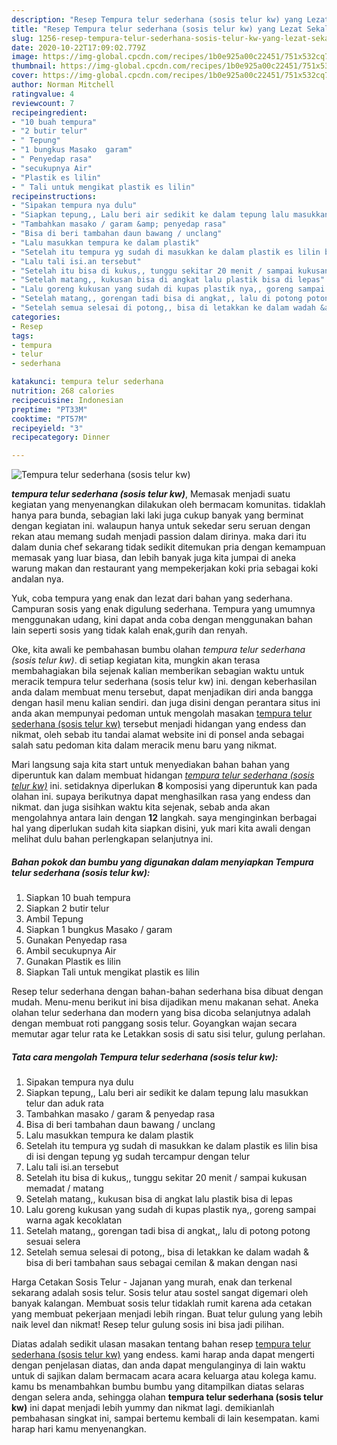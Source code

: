 ```yaml
---
description: "Resep Tempura telur sederhana (sosis telur kw) yang Lezat Sekali"
title: "Resep Tempura telur sederhana (sosis telur kw) yang Lezat Sekali"
slug: 1256-resep-tempura-telur-sederhana-sosis-telur-kw-yang-lezat-sekali
date: 2020-10-22T17:09:02.779Z
image: https://img-global.cpcdn.com/recipes/1b0e925a00c22451/751x532cq70/tempura-telur-sederhana-sosis-telur-kw-foto-resep-utama.jpg
thumbnail: https://img-global.cpcdn.com/recipes/1b0e925a00c22451/751x532cq70/tempura-telur-sederhana-sosis-telur-kw-foto-resep-utama.jpg
cover: https://img-global.cpcdn.com/recipes/1b0e925a00c22451/751x532cq70/tempura-telur-sederhana-sosis-telur-kw-foto-resep-utama.jpg
author: Norman Mitchell
ratingvalue: 4
reviewcount: 7
recipeingredient:
- "10 buah tempura"
- "2 butir telur"
- " Tepung"
- "1 bungkus Masako  garam"
- " Penyedap rasa"
- "secukupnya Air"
- "Plastik es lilin"
- " Tali untuk mengikat plastik es lilin"
recipeinstructions:
- "Sipakan tempura nya dulu"
- "Siapkan tepung,, Lalu beri air sedikit ke dalam tepung lalu masukkan telur dan aduk rata"
- "Tambahkan masako / garam &amp; penyedap rasa"
- "Bisa di beri tambahan daun bawang / unclang"
- "Lalu masukkan tempura ke dalam plastik"
- "Setelah itu tempura yg sudah di masukkan ke dalam plastik es lilin bisa di isi dengan tepung yg sudah tercampur dengan telur"
- "Lalu tali isi.an tersebut"
- "Setelah itu bisa di kukus,, tunggu sekitar 20 menit / sampai kukusan memadat / matang"
- "Setelah matang,, kukusan bisa di angkat lalu plastik bisa di lepas"
- "Lalu goreng kukusan yang sudah di kupas plastik nya,, goreng sampai warna agak kecoklatan"
- "Setelah matang,, gorengan tadi bisa di angkat,, lalu di potong potong sesuai selera"
- "Setelah semua selesai di potong,, bisa di letakkan ke dalam wadah &amp; bisa di beri tambahan saus sebagai cemilan &amp; makan dengan nasi"
categories:
- Resep
tags:
- tempura
- telur
- sederhana

katakunci: tempura telur sederhana 
nutrition: 268 calories
recipecuisine: Indonesian
preptime: "PT33M"
cooktime: "PT57M"
recipeyield: "3"
recipecategory: Dinner

---
```



![Tempura telur sederhana (sosis telur kw)](https://img-global.cpcdn.com/recipes/1b0e925a00c22451/751x532cq70/tempura-telur-sederhana-sosis-telur-kw-foto-resep-utama.jpg)

<b><i>tempura telur sederhana (sosis telur kw)</i></b>, Memasak menjadi suatu kegiatan yang menyenangkan dilakukan oleh bermacam komunitas. tidaklah hanya para bunda, sebagian laki laki juga cukup banyak yang berminat dengan kegiatan ini. walaupun hanya untuk sekedar seru seruan dengan rekan atau memang sudah menjadi passion dalam dirinya. maka dari itu dalam dunia chef sekarang tidak sedikit ditemukan pria dengan kemampuan memasak yang luar biasa, dan lebih banyak juga kita jumpai di aneka warung makan dan restaurant yang mempekerjakan koki pria sebagai koki andalan nya.

Yuk, coba tempura yang enak dan lezat dari bahan yang sederhana. Campuran sosis yang enak digulung sederhana. Tempura yang umumnya menggunakan udang, kini dapat anda coba dengan menggunakan bahan lain seperti sosis yang tidak kalah enak,gurih dan renyah.

Oke, kita awali ke pembahasan bumbu olahan <i>tempura telur sederhana (sosis telur kw)</i>. di setiap kegiatan kita, mungkin akan terasa membahagiakan bila sejenak kalian memberikan sebagian waktu untuk meracik tempura telur sederhana (sosis telur kw) ini. dengan keberhasilan anda dalam membuat menu tersebut, dapat menjadikan diri anda bangga dengan hasil menu kalian sendiri. dan juga disini dengan perantara situs ini anda akan mempunyai pedoman untuk mengolah masakan <u>tempura telur sederhana (sosis telur kw)</u> tersebut menjadi hidangan yang endess dan nikmat, oleh sebab itu tandai alamat website ini di ponsel anda sebagai salah satu pedoman kita dalam meracik menu baru yang nikmat.


Mari langsung saja kita start untuk menyediakan bahan bahan yang diperuntuk kan dalam membuat hidangan <u><i>tempura telur sederhana (sosis telur kw)</i></u> ini. setidaknya diperlukan <b>8</b> komposisi yang diperuntuk kan pada olahan ini. supaya berikutnya dapat menghasilkan rasa yang endess dan nikmat. dan juga sisihkan waktu kita sejenak, sebab anda akan mengolahnya antara lain dengan <b>12</b> langkah. saya menginginkan berbagai hal yang diperlukan sudah kita siapkan disini, yuk mari kita awali dengan melihat dulu bahan perlengkapan selanjutnya ini.

<!--inarticleads1-->

##### Bahan pokok dan bumbu yang digunakan dalam menyiapkan Tempura telur sederhana (sosis telur kw):

1. Siapkan 10 buah tempura
1. Siapkan 2 butir telur
1. Ambil  Tepung
1. Siapkan 1 bungkus Masako / garam
1. Gunakan  Penyedap rasa
1. Ambil secukupnya Air
1. Gunakan Plastik es lilin
1. Siapkan  Tali untuk mengikat plastik es lilin


Resep telur sederhana dengan bahan-bahan sederhana bisa dibuat dengan mudah. Menu-menu berikut ini bisa dijadikan menu makanan sehat. Aneka olahan telur sederhana dan modern yang bisa dicoba selanjutnya adalah dengan membuat roti panggang sosis telur. Goyangkan wajan secara memutar agar telur rata ke Letakkan sosis di satu sisi telur, gulung perlahan. 

<!--inarticleads2-->

##### Tata cara mengolah Tempura telur sederhana (sosis telur kw):

1. Sipakan tempura nya dulu
1. Siapkan tepung,, Lalu beri air sedikit ke dalam tepung lalu masukkan telur dan aduk rata
1. Tambahkan masako / garam &amp; penyedap rasa
1. Bisa di beri tambahan daun bawang / unclang
1. Lalu masukkan tempura ke dalam plastik
1. Setelah itu tempura yg sudah di masukkan ke dalam plastik es lilin bisa di isi dengan tepung yg sudah tercampur dengan telur
1. Lalu tali isi.an tersebut
1. Setelah itu bisa di kukus,, tunggu sekitar 20 menit / sampai kukusan memadat / matang
1. Setelah matang,, kukusan bisa di angkat lalu plastik bisa di lepas
1. Lalu goreng kukusan yang sudah di kupas plastik nya,, goreng sampai warna agak kecoklatan
1. Setelah matang,, gorengan tadi bisa di angkat,, lalu di potong potong sesuai selera
1. Setelah semua selesai di potong,, bisa di letakkan ke dalam wadah &amp; bisa di beri tambahan saus sebagai cemilan &amp; makan dengan nasi


Harga Cetakan Sosis Telur - Jajanan yang murah, enak dan terkenal sekarang adalah sosis telur. Sosis telur atau sostel sangat digemari oleh banyak kalangan. Membuat sosis telur tidaklah rumit karena ada cetakan yang membuat pekerjaan menjadi lebih ringan. Buat telur gulung yang lebih naik level dan nikmat! Resep telur gulung sosis ini bisa jadi pilihan. 

Diatas adalah sedikit ulasan masakan tentang bahan resep <u>tempura telur sederhana (sosis telur kw)</u> yang endess. kami harap anda dapat mengerti dengan penjelasan diatas, dan anda dapat mengulanginya di lain waktu untuk di sajikan dalam bermacam acara acara keluarga atau kolega kamu. kamu bs menambahkan bumbu bumbu yang ditampilkan diatas selaras dengan selera anda, sehingga olahan <b>tempura telur sederhana (sosis telur kw)</b> ini dapat menjadi lebih yummy dan nikmat lagi. demikianlah pembahasan singkat ini, sampai bertemu kembali di lain kesempatan. kami harap hari kamu menyenangkan.
